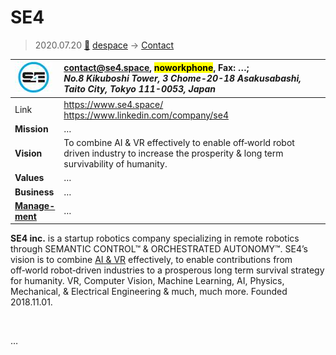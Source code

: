 # SE4
> 2020.07.20 [🚀](../index/index.md) [despace](index.md) → [Contact](contact.md)

|[![](f/contact/s/se4_logo1_thumb.jpg)](f/contact/s/se4_logo1.png)|<contact@se4.space>, <mark>noworkphone</mark>, Fax: …;<br> *No.8 Kikuboshi Tower, 3 Chome-20-18 Asakusabashi, Taito City, Tokyo 111-0053, Japan*|
|:--|:--|
|Link|<https://www.se4.space/><br> <https://www.linkedin.com/company/se4>|
|**Mission**|…|
|**Vision**|To combine AI & VR effectively to enable off‑world robot driven industry to increase the prosperity & long term survivability of humanity.|
|**Values**|…|
|**Business**|…|
|**[Manage-<br>ment](mgmt.md)**|…|

**SE4 inc.** is a startup robotics company specializing in remote robotics through SEMANTIC CONTROL™ & ORCHESTRATED AUTONOMY™. SE4’s vision is to combine [AI & VR](soft.md) effectively, to enable contributions from off‑world robot‑driven industries to a prosperous long term survival strategy for humanity. VR, Computer Vision, Machine Learning, AI, Physics, Mechanical, & Electrical Engineering & much, much more. Founded 2018.11.01.


<p style="page-break-after:always"> </p>

…

